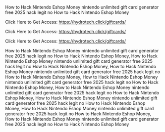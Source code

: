 How to Hack Nintendo Eshop Money nintendo unlimited gift card generator free 2025 hack legit no How to Hack Nintendo Eshop Money

Click Here to Get Access: https://hydrotech.click/giftcards/

Click Here to Get Access: https://hydrotech.click/giftcards/

Click Here to Get Access: https://hydrotech.click/giftcards/

How to Hack Nintendo Eshop Money nintendo unlimited gift card generator free 2025 hack legit no How to Hack Nintendo Eshop Money, How to Hack Nintendo Eshop Money nintendo unlimited gift card generator free 2025 hack legit no How to Hack Nintendo Eshop Money, How to Hack Nintendo Eshop Money nintendo unlimited gift card generator free 2025 hack legit no How to Hack Nintendo Eshop Money, How to Hack Nintendo Eshop Money nintendo unlimited gift card generator free 2025 hack legit no How to Hack Nintendo Eshop Money, How to Hack Nintendo Eshop Money nintendo unlimited gift card generator free 2025 hack legit no How to Hack Nintendo Eshop Money, How to Hack Nintendo Eshop Money nintendo unlimited gift card generator free 2025 hack legit no How to Hack Nintendo Eshop Money, How to Hack Nintendo Eshop Money nintendo unlimited gift card generator free 2025 hack legit no How to Hack Nintendo Eshop Money, How to Hack Nintendo Eshop Money nintendo unlimited gift card generator free 2025 hack legit no How to Hack Nintendo Eshop Money
